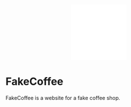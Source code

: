 <p align="center">
  <img src="https://github.com/KhanxMo/FakeCoffee/blob/main/images/logoWhite.png?raw=true" width="150" title="hover text">
</p>

# FakeCoffee
FakeCoffee is a website for a fake coffee shop.
